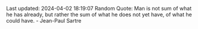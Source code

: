 Last updated: 2024-04-02 18:19:07
Random Quote: Man is not sum of what he has already, but rather the sum of what he does not yet have, of what he could have. - Jean-Paul Sartre